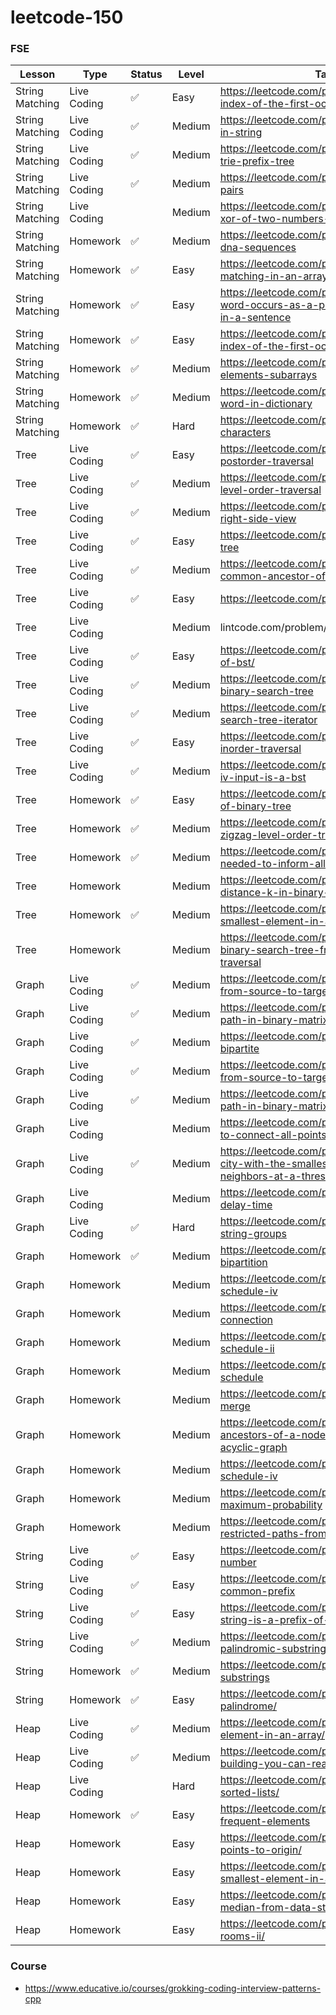 # leetcode-150

### FSE
| Lesson | Type | Status | Level | Task |
|--------|------| -------|-------|------|
|String Matching| Live Coding | ✅ | Easy | https://leetcode.com/problems/find-the-index-of-the-first-occurrence-in-a-string |
|String Matching| Live Coding | ✅ | Medium | https://leetcode.com/problems/permutation-in-string|
|String Matching| Live Coding | ✅ | Medium | https://leetcode.com/problems/implement-trie-prefix-tree |
|String Matching| Live Coding | ✅ | Medium | https://leetcode.com/problems/map-sum-pairs |
|String Matching| Live Coding |  | Medium | https://leetcode.com/problems/maximum-xor-of-two-numbers-in-an-array |
|String Matching| Homework | ✅ | Medium | https://leetcode.com/problems/repeated-dna-sequences |
|String Matching| Homework | ✅ | Easy | https://leetcode.com/problems/string-matching-in-an-array |
|String Matching| Homework | ✅ | Easy | https://leetcode.com/problems/check-if-a-word-occurs-as-a-prefix-of-any-word-in-a-sentence |
|String Matching| Homework | ✅ | Easy | https://leetcode.com/problems/find-the-index-of-the-first-occurrence-in-a-string |
|String Matching| Homework | ✅ | Medium | https://leetcode.com/problems/k-divisible-elements-subarrays |
|String Matching| Homework | ✅ | Medium | https://leetcode.com/problems/longest-word-in-dictionary |
|String Matching| Homework | ✅ | Hard | https://leetcode.com/problems/stream-of-characters |
|Tree| Live Coding | ✅ | Easy | https://leetcode.com/problems/binary-tree-postorder-traversal |
|Tree| Live Coding | ✅ | Medium | https://leetcode.com/problems/binary-tree-level-order-traversal |
|Tree| Live Coding | ✅ | Medium | https://leetcode.com/problems/binary-tree-right-side-view |
|Tree| Live Coding | ✅ | Easy | https://leetcode.com/problems/symmetric-tree |
|Tree| Live Coding | ✅ | Medium | https://leetcode.com/problems/lowest-common-ancestor-of-a-binary-tree |
|Tree| Live Coding | ✅ | Easy | https://leetcode.com/problems/path-sum |
|Tree| Live Coding |  | Medium | lintcode.com/problem/650 |
|Tree| Live Coding | ✅ | Easy | https://leetcode.com/problems/range-sum-of-bst/ |
|Tree| Live Coding | ✅ | Medium | https://leetcode.com/problems/validate-binary-search-tree |
|Tree| Live Coding | ✅ | Medium | https://leetcode.com/problems/binary-search-tree-iterator |
|Tree| Live Coding | ✅ | Easy | https://leetcode.com/problems/binary-tree-inorder-traversal |
|Tree| Live Coding | ✅ | Medium | https://leetcode.com/problems/two-sum-iv-input-is-a-bst |
|Tree| Homework | ✅ | Easy | https://leetcode.com/problems/diameter-of-binary-tree |
|Tree| Homework | ✅ | Medium | https://leetcode.com/problems/binary-tree-zigzag-level-order-traversal |
|Tree| Homework | ✅ | Medium | https://leetcode.com/problems/time-needed-to-inform-all-employees |
|Tree| Homework |  | Medium | https://leetcode.com/problems/all-nodes-distance-k-in-binary-tree |
|Tree| Homework | ✅ | Medium | https://leetcode.com/problems/kth-smallest-element-in-a-bst |
|Tree| Homework |  | Medium | https://leetcode.com/problems/construct-binary-search-tree-from-preorder-traversal |
|Graph| Live Coding | ✅ | Medium | https://leetcode.com/problems/all-paths-from-source-to-target |
|Graph| Live Coding | ✅ | Medium | https://leetcode.com/problems/shortest-path-in-binary-matrix |
|Graph| Live Coding | ✅ | Medium | https://leetcode.com/problems/is-graph-bipartite |
|Graph| Live Coding | ✅ | Medium | https://leetcode.com/problems/all-paths-from-source-to-target |
|Graph| Live Coding | ✅ | Medium | https://leetcode.com/problems/shortest-path-in-binary-matrix |
|Graph| Live Coding |  | Medium | https://leetcode.com/problems/min-cost-to-connect-all-points |
|Graph| Live Coding | ✅ | Medium | https://leetcode.com/problems/find-the-city-with-the-smallest-number-of-neighbors-at-a-threshold-distance|
|Graph| Live Coding |  | Medium | https://leetcode.com/problems/network-delay-time |
|Graph| Live Coding | ✅ | Hard | https://leetcode.com/problems/similar-string-groups |
|Graph| Homework | ✅ | Medium | https://leetcode.com/problems/possible-bipartition|
|Graph| Homework |  | Medium | https://leetcode.com/problems/course-schedule-iv|
|Graph| Homework |  | Medium | https://leetcode.com/problems/redundant-connection |
|Graph| Homework |  | Medium | https://leetcode.com/problems/course-schedule-ii |
|Graph| Homework |  | Medium | https://leetcode.com/problems/course-schedule|
|Graph| Homework |  | Medium | https://leetcode.com/problems/accounts-merge |
|Graph| Homework |  | Medium | https://leetcode.com/problems/all-ancestors-of-a-node-in-a-directed-acyclic-graph |
|Graph| Homework |  | Medium | https://leetcode.com/problems/course-schedule-iv|
|Graph| Homework |  | Medium | https://leetcode.com/problems/path-with-maximum-probability |
|Graph| Homework |  | Medium | https://leetcode.com/problems/number-of-restricted-paths-from-first-to-last-node |
|String| Live Coding | ✅ | Easy | https://leetcode.com/problems/palindrome-number |
|String| Live Coding | ✅ | Easy | https://leetcode.com/problems/longest-common-prefix |
|String| Live Coding | ✅ | Easy | https://leetcode.com/problems/check-if-string-is-a-prefix-of-array |
|String| Live Coding | ✅ | Medium | https://leetcode.com/problems/longest-palindromic-substring |
|String| Homework | ✅ | Medium | https://leetcode.com/problems/palindromic-substrings |
|String| Homework | ✅ | Easy | https://leetcode.com/problems/valid-palindrome/ |
|Heap| Live Coding | ✅ | Medium | https://leetcode.com/problems/kth-largest-element-in-an-array/  |
|Heap| Live Coding | ✅ | Medium | https://leetcode.com/problems/furthest-building-you-can-reach/ |
|Heap| Live Coding |  | Hard | https://leetcode.com/problems/merge-k-sorted-lists/ |
|Heap| Homework | ✅ | Easy | https://leetcode.com/problems/top-k-frequent-elements |
|Heap| Homework |  | Easy | https://leetcode.com/problems/k-closest-points-to-origin/ |
|Heap| Homework |  | Easy | https://leetcode.com/problems/kth-smallest-element-in-a-sorted-matrix/ |
|Heap| Homework |  | Easy | https://leetcode.com/problems/find-median-from-data-stream/ |
|Heap| Homework |  | Easy | https://leetcode.com/problems/meeting-rooms-ii/ |

### Course
* https://www.educative.io/courses/grokking-coding-interview-patterns-cpp